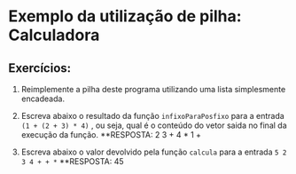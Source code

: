 # Exemplo da utilização de pilha: Calculadora 

## Exercícios:

1. Reimplemente a pilha deste programa utilizando uma lista simplesmente encadeada.

2. Escreva abaixo o resultado da função `infixoParaPosfixo` para a entrada `(1 + (2 + 3) * 4)` , ou seja, qual é o conteúdo do vetor saida no final da execução da função. **RESPOSTA: 2 3 + 4 * 1 +

3. Escreva abaixo o valor devolvido pela função `calcula` para a entrada `5 2 3 4 + + *` **RESPOSTA: 45


